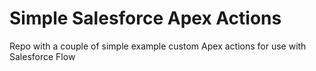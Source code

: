 # Simple Salesforce Apex Actions

Repo with a couple of simple example custom Apex actions for use with Salesforce Flow
